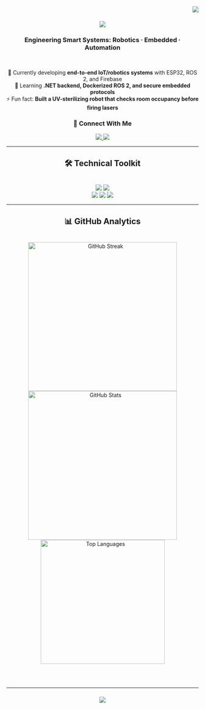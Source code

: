 <img align="right" src="https://visitor-badge.laobi.icu/badge?page_id=yossefhady.yossefhady" />

<h1 align="center">
    <img src="https://readme-typing-svg.herokuapp.com/?font=Righteous&size=35&center=true&vCenter=true&width=500&height=70&duration=6000&lines=Hi+There!+👋;+I'm+Yossef+Hady!+✨;" />
</h1>

<h3 align="center">Engineering Smart Systems: Robotics · Embedded · Automation</h3>

<br/>

<div align="center">
 
 🔭 Currently developing **end-to-end IoT/robotics systems** with ESP32, ROS 2, and Firebase  
 🌱 Learning **.NET backend, Dockerized ROS 2, and secure embedded protocols**  
 ⚡ Fun fact: **Built a UV-sterilizing robot that checks room occupancy before firing lasers**  
 
 </div>

<h3 align="center">🔗 Connect With Me</h3>
<div align="center"> 
  <a href="mailto:yossefhady007@gmail.com">
    <img src="https://img.shields.io/badge/Gmail-333333?style=for-the-badge&logo=gmail&logoColor=red" />
  </a>
  <a href="https://linkedin.com/in/yossefhady" target="_blank">
    <img src="https://img.shields.io/badge/LinkedIn-0077B5?style=for-the-badge&logo=linkedin&logoColor=white" />
  </a>
</div>

<hr/>

<h2 align="center">🛠️ Technical Toolkit</h2>
<br/>
<div align="center">
    <img src="https://skillicons.dev/icons?i=c,cpp,python,bash,cmake,git,github,docker,vim" />
    <img src="https://skillicons.dev/icons?i=arduino,raspberrypi,linux,firebase,mysql,dotnet" /><br>
    <img src="https://img.shields.io/badge/ROS 2-22314E?style=for-the-badge&logo=ros&logoColor=white" />
    <img src="https://img.shields.io/badge/ESP32-000000?style=for-the-badge&logo=espressif&logoColor=white" />
    <img src="https://img.shields.io/badge/FreeRTOS-00979D?style=for-the-badge&logo=freertos&logoColor=white" />
</div>

<hr/>

<h2 align="center">📊 GitHub Analytics</h2>
<br>
<div align=center>
  <img width=390 src="https://streak-stats.demolab.com?user=yossefhady&theme=react" alt="GitHub Streak" />
  <img width=390 src="https://github-readme-stats.vercel.app/api?username=yossefhady&show_icons=true&theme=react&rank_icon=github&border_radius=10" alt="GitHub Stats" />
  <br/>
  <img width=325 align="center" src="https://github-readme-stats.vercel.app/api/top-langs/?username=yossefhady&layout=compact&theme=react&border_radius=10&size_weight=0.5&count_weight=0.5" alt="Top Languages" />
</div>

<br/><br/>

<hr/>

<h3 align="center">
    <img src="https://readme-typing-svg.herokuapp.com/?font=Righteous&size=25&center=true&vCenter=true&width=500&height=70&duration=6000&lines=Let's+build+the+future+of+robotics!;Reach+out+to+collaborate+👨‍💻" />
</h3>
